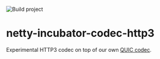 ![Build project](https://github.com/netty/netty-incubator-codec-http3/workflows/Build%20project/badge.svg)

# netty-incubator-codec-http3
Experimental HTTP3 codec on top of our own [QUIC codec](https://github.com/netty/netty-incubator-codec-quic).
